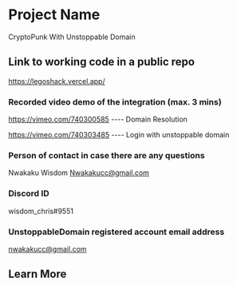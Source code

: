 # Project Name

CryptoPunk With Unstoppable Domain

## Link to working code in a public repo

https://legoshack.vercel.app/

### Recorded video demo of the integration (max. 3 mins)

https://vimeo.com/740300585 ---- Domain Resolution

https://vimeo.com/740303485 ---- Login with unstoppable domain

### Person of contact in case there are any questions

Nwakaku Wisdom
Nwakakucc@gmail.com

### Discord ID
wisdom_chris#9551

### UnstoppableDomain registered account email address

nwakakucc@gmail.com

## Learn More
